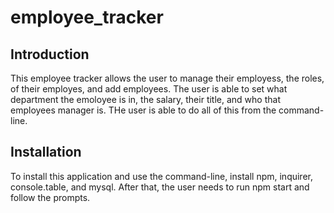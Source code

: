 # employee_tracker


## Introduction
This employee tracker allows the user to manage their employess, the roles, of their employes, and add employees. The user is able to set what department the emoloyee is in, the salary, their title, and who that employees manager is. THe user is able to do all of this from the command-line.

## Installation
To install this application and use the command-line, install  npm, inquirer, console.table, and mysql. After that, the user needs to run npm start and follow the prompts.